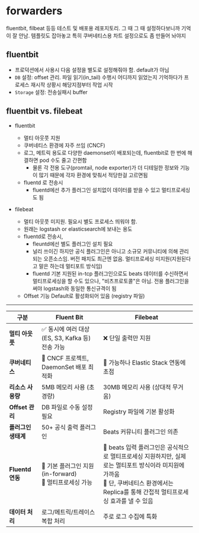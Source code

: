 # forwarders

fluentbit, filbeat 등등 테스트 및 배포용 레포지토리.  그 때 그 때 설정하다보니까 기억이 잘 안남. 템플릿도 잡아놓고 특히 쿠버네티스용 차트 설정으로도 좀 만들어 놔야지

## fluentbit

- 프로덕션에서 사용시 다음 설정을 별도로 설정해줘야 함. default가 아님
- `DB` 설정: offset 관리. 파일 읽기(in_tail) 수행시 어디까지 읽었는지 기억하다가 프로세스 재시작 상황시 해당지점부터 작업 시작
- `Storage` 설정: 전송실패시 buffer

## fluentbit vs. filebeat

- fluentbit
  - 멀티 아웃풋 지원
  - 쿠버네티스 환경에 자주 쓰임 (CNCF)
  - 로그, 메트릭 용도로 다양한 daemonset이 배포되는데, fluentbit로 한 번에 해결하면 pod 수도 줄고 간편함
    - 물론 각 전용 도구(promtail, node exporter)가 더 디테일한 정보와 기능이 많기 때문에 각자 환경에 맞춰서 적당한걸 고르면됨
  - fluentd 로 전송시
    - fluentd에선 추가 플러그인 설치없이 데이터를 받을 수 있고 멀티프로세싱도 됨

- filebeat
  - 멀티 아웃풋 미지원. 필요시 별도 프로세스 띄워야 함.
  - 원래는 logstash or elasticsearch에 보내는 용도
  - fluentd로 전송시,
    - fleuntd에선 별도 플러그인 설치 필요
    - 널리 쓰이긴 하지만 공식 플러그인은 아니고 소규모 커뮤니티에 의해 관리되는 오픈소스임. 버전 패치도 최근엔 없음. 멀티프로세싱 미지원(지원된다고 말은 하는데 멀티포트 방식임)
    - fluentd 기본 지원된 in-tcp 플러그인으로도 beats 데이터를 수신하면서 멀티프로세싱을 할 수도 있으나, "비츠프로토콜"은 아님. 전용 플러그인을 써야 logstash와 동일한 통신규격이 됨
  - Offset 기능 Default로 활성화되어 있음 (registry 파일)




---
| 구분                 | Fluent Bit                                                                 | Filebeat                                                                                      |
|----------------------|----------------------------------------------------------------------------|-----------------------------------------------------------------------------------------------|
| **멀티 아웃풋**       | ✅ 동시에 여러 대상(ES, S3, Kafka 등) 전송 가능                            | ❌ 단일 출력만 지원                                                                           |
| **쿠버네티스**        | 🔵 CNCF 프로젝트, DaemonSet 배포 최적화                                     | 🔵 가능하나 Elastic Stack 연동에 초점                                                         |
| **리소스 사용량**     | 5MB 메모리 사용 (초경량)                                                   | 30MB 메모리 사용 (상대적 무거움)                                                              |
| **Offset 관리**       | DB 파일로 수동 설정 필요                                                   | Registry 파일에 기본 활성화                                                                   |
| **플러그인 생태계**   | 50+ 공식 출력 플러그인                                                     | Beats 커뮤니티 플러그인 의존                                                                   |
| **Fluentd 연동**      | 🔹 기본 플러그인 지원(in-forward)<br>🔹 멀티프로세싱 가능                               | 🔹 beats 입력 플러그인은 공식적으로 멀티프로세싱 지원하지만, 실제로는 멀티포트 방식이라 미지원에 가까움<br>🔹 단, 쿠버네티스 환경에서는 Replica를 통해 간접적 멀티프로세싱 효과를 낼 수 있음 |
| **데이터 처리**       | 로그/메트릭/트레이스 복합 처리                                              | 주로 로그 수집에 특화                                                                         |
